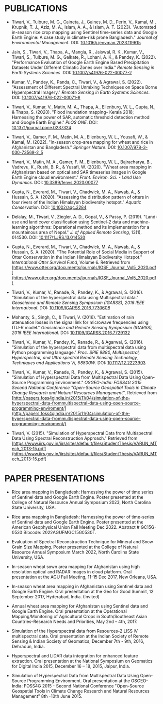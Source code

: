 # PUBLICATIONS

- Tiwari, V., Tulbure, M. G., Caineta, J., Gaines, M. D., Perin, V., Kamal, M., Krupnik, T. J., Aziz, M. A., Islam, A. A., & Islam, A. T. (2023). "Automated in-season rice crop mapping using Sentinel time-series data and Google Earth Engine: A case study in climate-risk prone Bangladesh." *Journal of Environmental Management*. DOI: [10.1016/j.jenvman.2023.119615](https://doi.org/10.1016/j.jenvman.2023.119615)

- Jain, S., Tiwari, V., Thapa, A., Mangla, R., Jaiswal, R. K., Kumar, V., Tiwari, S., Tulbure, M. G., Galkate, R., Lohani, A. K., & Pandey, K. (2022). "Performance Evaluation of Google Earth Engine Based Precipitation Datasets Under Different Climatic Zones over India." *Remote Sensing in Earth Systems Sciences*. DOI: [10.1007/s41976-022-00077-2](https://link.springer.com/article/10.1007/s41976-022-00077-2)

- Kumar, V., Pandey, K., Panda, C., Tiwari, V., & Agrawal, S. (2022). "Assessment of Different Spectral Unmixing Techniques on Space Borne Hyperspectral Imagery." *Remote Sensing in Earth Systems Sciences*. DOI: [10.1007/s41976-022-00071-8](https://link.springer.com/article/10.1007/s41976-022-00071-8)

- Tiwari, V., Kumar, V., Matin, M. A., Thapa, A., Ellenburg, W. L., Gupta, N., & Thapa, S. (2020). "Flood inundation mapping- Kerala 2018; Harnessing the power of SAR, automatic threshold detection method and Google Earth Engine." *PLOS ONE*. DOI: [10.1371/journal.pone.0237324](https://doi.org/10.1371/journal.pone.0237324)

- Tiwari, V., Qamer, F. M., Matin, M. A., Ellenburg, W. L., Yousafi, W., & Kamal, M. (2022). "In-season crop-area mapping for wheat and rice in Afghanistan and Bangladesh." *Springer Nature*. DOI: [10.1007/978-3-030-73569-2_5](https://doi.org/10.1007/978-3-030-73569-2_5)

- Tiwari, V., Matin, M. A., Qamer, F. M., Ellenburg, W. L., Bajracharya, B., Vadrevu, K., Rushi, B. R., & Yusafi, W. (2020). "Wheat area mapping in Afghanistan based on optical and SAR timeseries images in Google Earth Engine cloud environment." *Front. Environ. Sci. - Land Use Dynamics*. DOI: [10.3389/fenvs.2020.00077](https://doi.org/10.3389/fenvs.2020.00077)

- Gupta, N., Everard, M., Tiwari, V., Chadwick, M. A., Nawab, A., & Hussain, S. A. (2020). "Assessing the distribution pattern of otters in four rivers of the Indian Himalayan biodiversity hotspot." *Aquatic Conservation*. DOI: [10.1002/aqc.3284](https://doi.org/10.1002/aqc.3284)

- Delalay, M., Tiwari, V., Ziegler, A. D., Gopal, V., & Passy, P. (2019). "Land-use and land cover classification using Sentinel-2 data and machine-learning algorithms: Operational method and its implementation for a mountainous area of Nepal." *J. of Applied Remote Sensing*, 13(1), 014530. DOI: [10.1117/1.JRS.13.014530](https://doi.org/10.1117/1.JRS.13.014530)

- Gupta, N., Everard, M., Tiwari, V., Chadwick, M. A., Nawab, A., & Hussain, S. A. (2020). "The Potential Role of Social Media in Support of Otter Conservation in the Indian Himalayan Biodiversity Hotspot." *International Otter Survival Fund*, Volume 6. Retrieved from [https://www.otter.org/documents/journals/IOSF_Journal_Vol5_2020.pdf](https://www.otter.org/documents/journals/IOSF_Journal_Vol5_2020.pdf)

- Tiwari, V., Kumar, V., Ranade, R., Pandey, K., & Agrawal, S. (2016). "Simulation of the hyperspectral data using Multispectral data." *Geoscience and Remote Sensing Symposium (IGARSS), 2016 IEEE International*. DOI: [10.1109/IGARSS.2016.7730608](https://doi.org/10.1109/IGARSS.2016.7730608)

- Mohanty, S., Singh, C., & Tiwari, V. (2016). "Estimation of rain attenuation losses in the signal link for microwave frequencies using ITU-R model." *Geoscience and Remote Sensing Symposium (IGARSS), 2016 IEEE International*. DOI: [10.1109/IGARSS.2016.7729132](https://doi.org/10.1109/IGARSS.2016.7729132)

- Tiwari, V., Kumar, V., Pandey, K., Ranade, R., & Agarwal, S. (2016). "Simulation of the hyperspectral data from multispectral data using Python programming language." *Proc. SPIE 9880, Multispectral, Hyperspectral, and Ultra spectral Remote Sensing Technology, Techniques and Applications VI, 98800W*. DOI: [10.1117/12.2223903](https://doi.org/10.1117/12.2223903)

- Tiwari, V., Kumar, V., Ranade, R., Pandey, K., & Agrawal, S. (2015). "Simulation of Hyperspectral Data from Multispectral Data Using Open-Source Programming Environment." *OSGEO-India: FOSS4G 2015 Second National Conference "Open-Source Geospatial Tools in Climate Change Research and Natural Resources Management”*. Retrieved from [http://papers.foss4gindia.in/2015/11/04/simulation-of-the-hyperspectral-data-frommultispectral-data-using-open-source-programming-enviroment/](http://papers.foss4gindia.in/2015/11/04/simulation-of-the-hyperspectral-data-frommultispectral-data-using-open-source-programming-enviroment/)

- Tiwari, V. (2015). "Simulation of Hyperspectral Data from Multispectral Data Using Spectral Reconstruction Approach." Retrieved from [https://www.iirs.gov.in/iirs/sites/default/files/StudentThesis/VARUN_MTech_2013-15.pdf](https://www.iirs.gov.in/iirs/sites/default/files/StudentThesis/VARUN_MTech_2013-15.pdf)

# PAPER PRESENTATIONS

- Rice area mapping in Bangladesh: Harnessing the power of time series of Sentinel data and Google Earth Engine. Poster presented at the College of Natural Resource Annual Symposium 2023, North Carolina State University, USA.

- Rice area mapping in Bangladesh: Harnessing the power of time-series of Sentinel data and Google Earth Engine. Poster presented at the American Geophysical Union Fall Meeting Dec 2022. Abstract # GC15G-0530 Bibcode: 2022AGUFMGC15G0530T.

- Evaluation of Spectral Reconstruction Technique for Mineral and Snow Grain Size Mapping. Poster presented at the College of Natural Resource Annual Symposium March 2022, North Carolina State University, USA.

- In-season wheat sown area mapping for Afghanistan using high resolution optical and RADAR images in cloud platform. Oral presentation at the AGU Fall Meeting, 11-15 Dec 2017, New Orleans, USA.

- In-season wheat area mapping in Afghanistan using Sentinel data and Google Earth Engine. Oral presentation at the Geo for Good Summit, 12 September 2017, Hyderabad, India. (Invited)

- Annual wheat area mapping for Afghanistan using Sentinel data and Google Earth Engine. Oral presentation at the Operational Mapping/Monitoring of Agricultural Crops in South/Southeast Asian Countries–Research Needs and Priorities, May 2nd – 4th, 2017.

- Simulation of the Hyperspectral data from Resources-2 LISS IV multispectral data. Oral presentation at the Indian Society of Remote Sensing & Indian Society of Geomatics, December 7th - 9th, 2016, Dehradun, India.

- Hyperspectral and LiDAR data integration for enhanced feature extraction. Oral presentation at the National Symposium on Geomatics for Digital India 2015, December 16 – 18, 2015, Jaipur, India.

- Simulation of Hyperspectral Data from Multispectral Data Using Open-Source Programming Environment. Oral presentation at the OSGEO-India: FOSS4G 2015 - Second National Conference "Open-Source Geospatial Tools in Climate Change Research and Natural Resources Management” 8th -10th June 2015.
